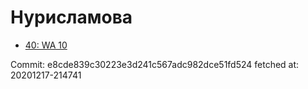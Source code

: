 # Нурисламова
- [40: WA 10](40.md)

Commit: e8cde839c30223e3d241c567adc982dce51fd524
 fetched at: 20201217-214741
